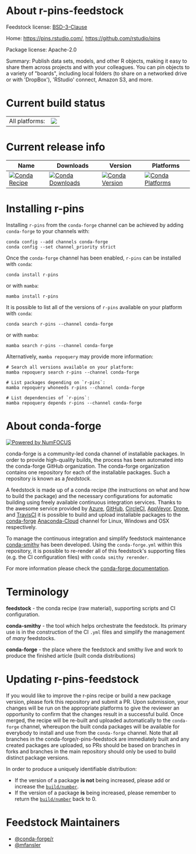 About r-pins-feedstock
======================

Feedstock license: [BSD-3-Clause](https://github.com/conda-forge/r-pins-feedstock/blob/main/LICENSE.txt)

Home: https://pins.rstudio.com/, https://github.com/rstudio/pins

Package license: Apache-2.0

Summary: Publish data sets, models, and other R objects, making it easy to share them across projects and with your colleagues. You can pin objects to a variety of "boards", including local folders (to share on a networked drive or with 'DropBox'), 'RStudio' connect, Amazon S3, and more.

Current build status
====================


<table><tr><td>All platforms:</td>
    <td>
      <a href="https://dev.azure.com/conda-forge/feedstock-builds/_build/latest?definitionId=15164&branchName=main">
        <img src="https://dev.azure.com/conda-forge/feedstock-builds/_apis/build/status/r-pins-feedstock?branchName=main">
      </a>
    </td>
  </tr>
</table>

Current release info
====================

| Name | Downloads | Version | Platforms |
| --- | --- | --- | --- |
| [![Conda Recipe](https://img.shields.io/badge/recipe-r--pins-green.svg)](https://anaconda.org/conda-forge/r-pins) | [![Conda Downloads](https://img.shields.io/conda/dn/conda-forge/r-pins.svg)](https://anaconda.org/conda-forge/r-pins) | [![Conda Version](https://img.shields.io/conda/vn/conda-forge/r-pins.svg)](https://anaconda.org/conda-forge/r-pins) | [![Conda Platforms](https://img.shields.io/conda/pn/conda-forge/r-pins.svg)](https://anaconda.org/conda-forge/r-pins) |

Installing r-pins
=================

Installing `r-pins` from the `conda-forge` channel can be achieved by adding `conda-forge` to your channels with:

```
conda config --add channels conda-forge
conda config --set channel_priority strict
```

Once the `conda-forge` channel has been enabled, `r-pins` can be installed with `conda`:

```
conda install r-pins
```

or with `mamba`:

```
mamba install r-pins
```

It is possible to list all of the versions of `r-pins` available on your platform with `conda`:

```
conda search r-pins --channel conda-forge
```

or with `mamba`:

```
mamba search r-pins --channel conda-forge
```

Alternatively, `mamba repoquery` may provide more information:

```
# Search all versions available on your platform:
mamba repoquery search r-pins --channel conda-forge

# List packages depending on `r-pins`:
mamba repoquery whoneeds r-pins --channel conda-forge

# List dependencies of `r-pins`:
mamba repoquery depends r-pins --channel conda-forge
```


About conda-forge
=================

[![Powered by
NumFOCUS](https://img.shields.io/badge/powered%20by-NumFOCUS-orange.svg?style=flat&colorA=E1523D&colorB=007D8A)](https://numfocus.org)

conda-forge is a community-led conda channel of installable packages.
In order to provide high-quality builds, the process has been automated into the
conda-forge GitHub organization. The conda-forge organization contains one repository
for each of the installable packages. Such a repository is known as a *feedstock*.

A feedstock is made up of a conda recipe (the instructions on what and how to build
the package) and the necessary configurations for automatic building using freely
available continuous integration services. Thanks to the awesome service provided by
[Azure](https://azure.microsoft.com/en-us/services/devops/), [GitHub](https://github.com/),
[CircleCI](https://circleci.com/), [AppVeyor](https://www.appveyor.com/),
[Drone](https://cloud.drone.io/welcome), and [TravisCI](https://travis-ci.com/)
it is possible to build and upload installable packages to the
[conda-forge](https://anaconda.org/conda-forge) [Anaconda-Cloud](https://anaconda.org/)
channel for Linux, Windows and OSX respectively.

To manage the continuous integration and simplify feedstock maintenance
[conda-smithy](https://github.com/conda-forge/conda-smithy) has been developed.
Using the ``conda-forge.yml`` within this repository, it is possible to re-render all of
this feedstock's supporting files (e.g. the CI configuration files) with ``conda smithy rerender``.

For more information please check the [conda-forge documentation](https://conda-forge.org/docs/).

Terminology
===========

**feedstock** - the conda recipe (raw material), supporting scripts and CI configuration.

**conda-smithy** - the tool which helps orchestrate the feedstock.
                   Its primary use is in the construction of the CI ``.yml`` files
                   and simplify the management of *many* feedstocks.

**conda-forge** - the place where the feedstock and smithy live and work to
                  produce the finished article (built conda distributions)


Updating r-pins-feedstock
=========================

If you would like to improve the r-pins recipe or build a new
package version, please fork this repository and submit a PR. Upon submission,
your changes will be run on the appropriate platforms to give the reviewer an
opportunity to confirm that the changes result in a successful build. Once
merged, the recipe will be re-built and uploaded automatically to the
`conda-forge` channel, whereupon the built conda packages will be available for
everybody to install and use from the `conda-forge` channel.
Note that all branches in the conda-forge/r-pins-feedstock are
immediately built and any created packages are uploaded, so PRs should be based
on branches in forks and branches in the main repository should only be used to
build distinct package versions.

In order to produce a uniquely identifiable distribution:
 * If the version of a package **is not** being increased, please add or increase
   the [``build/number``](https://docs.conda.io/projects/conda-build/en/latest/resources/define-metadata.html#build-number-and-string).
 * If the version of a package **is** being increased, please remember to return
   the [``build/number``](https://docs.conda.io/projects/conda-build/en/latest/resources/define-metadata.html#build-number-and-string)
   back to 0.

Feedstock Maintainers
=====================

* [@conda-forge/r](https://github.com/conda-forge/r/)
* [@mfansler](https://github.com/mfansler/)

